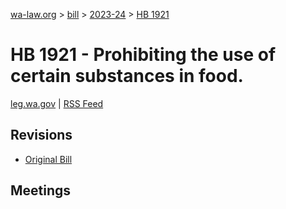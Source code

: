 [wa-law.org](/) > [bill](/bill/) > [2023-24](/bill/2023-24/) > [HB 1921](/bill/2023-24/hb/1921/)

# HB 1921 - Prohibiting the use of certain substances in food.
[leg.wa.gov](https://app.leg.wa.gov/billsummary?BillNumber=1921&Year=2023&Initiative=false) | [RSS Feed](./rss.xml)

## Revisions
* [Original Bill](1/)

## Meetings